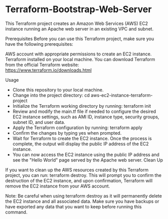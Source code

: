 # Terraform-Bootstrap-Web-Server

This Terraform project creates an Amazon Web Services (AWS) EC2 instance running an Apache web server in an existing VPC and subnet.

Prerequisites
Before you can use this Terraform project, make sure you have the following prerequisites:

AWS account with appropriate permissions to create an EC2 instance.
Terraform installed on your local machine. You can download Terraform from the official Terraform website: https://www.terraform.io/downloads.html

Usage
- Clone this repository to your local machine.
- Change into the project directory: cd aws-ec2-instance-terraform-project
- Initialize the Terraform working directory by running: terraform init
- Review and modify the main.tf file if needed to configure the desired EC2 instance settings, such as AMI ID, instance type, security groups, subnet ID, and user data.
- Apply the Terraform configuration by running: terraform apply
- Confirm the changes by typing yes when prompted.
- Wait for Terraform to create the EC2 instance. Once the process is complete, the output will display the public IP address of the EC2 instance.
- You can now access the EC2 instance using the public IP address and see the "Hello World" page served by the Apache web server.
  Clean Up
  
If you want to clean up the AWS resources created by this Terraform project, you can run: terraform destroy. This will prompt you to confirm the destruction of the EC2 instance, and upon confirmation, Terraform will remove the EC2 instance from your AWS account.

Note: Be careful when using terraform destroy as it will permanently delete the EC2 instance and all associated data. Make sure you have backups or have exported any data that you want to keep before running this command.
